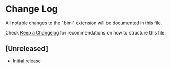 # Change Log
All notable changes to the "biml" extension will be documented in this file.

Check [Keep a Changelog](http://keepachangelog.com/) for recommendations on how to structure this file.

## [Unreleased]
- Initial release